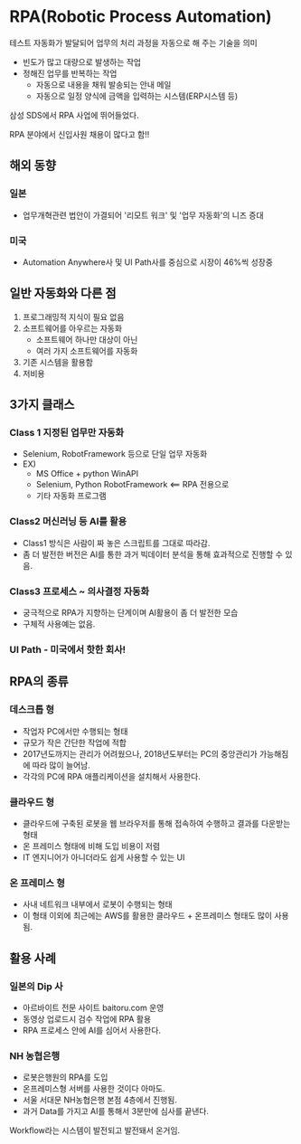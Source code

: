 # RPA(Robotic Process Automation)

테스트 자동화가 발달되어 업무의 처리 과정을 자동으로 해 주는 기술을 의미

- 빈도가 많고 대량으로 발생하는 작업
- 정해진 업무를 반복하는 작업
  - 자동으로 내용을 채워 발송되는 안내 메일
  - 자동으로 일정 양식에 금액을 입력하는 시스템(ERP시스템 등)

삼성 SDS에서 RPA 사업에 뛰어들었다.

RPA 분야에서 신입사원 채용이 많다고 함!!

## 해외 동향

### 일본 

- 업무개혁관련 법안이 가결되어 '리모트 워크' 및 '업무 자동화'의 니즈 증대

### 미국 

- Automation Anywhere사 및 UI Path사를 중심으로 시장이 46%씩 성장중

## 일반 자동화와 다른 점

1. 프로그래밍적 지식이 필요 없음
2. 소프트웨어를 아우르는 자동화
   - 소프트웨어 하나만 대상이 아닌
   - 여러 가지 소프트웨어를 자동화
3. 기존 시스템을 활용함
4. 저비용

## 3가지 클래스

### Class 1 지정된 업무만 자동화

- Selenium, RobotFramework 등으로 단일 업무 자동화
- EX)
  - MS Office + python WinAPI
  - Selenium, Python RobotFramework <== RPA 전용으로
  - 기타 자동화 프로그램

### Class2 머신러닝 등 AI를 활용

- Class1 방식은 사람이 짜 놓은 스크립트를 그대로 따라감.
- 좀 더 발전한 버전은 AI를 통한 과거 빅데이터 분석을 통해 효과적으로 진행할 수 있음.

### Class3 프로세스 ~ 의사결정 자동화

- 궁극적으로 RPA가 지향하는 단계이며 AI활용이 좀 더 발전한 모습
- 구체적 사용예는 없음.

### UI Path - 미국에서 핫한 회사!

## RPA의 종류

### 데스크톱 형

- 작업자 PC에서만 수행되는 형태
- 규모가 작은 간단한 작업에 적합
- 2017년도까지는 관리가 어려웠으나, 2018년도부터는 PC의 중앙관리가 가능해짐에 따라 많이 늘어남.
- 각각의 PC에 RPA 애플리케이션을 설치해서 사용한다.

### 클라우드 형

- 클라우드에 구축된 로봇을 웹 브라우저를 통해 접속하여 수행하고 결과를 다운받는 형태
- 온 프레미스 형태에 비해 도입 비용이 저렴
- IT 엔지니어가 아니더라도 쉽게 사용할 수 있는 UI

### 온 프레미스 형

- 사내 네트워크 내부에서 로봇이 수행되는 형태
- 이 형태 이외에 최근에는 AWS를 활용한 클라우드 + 온프레미스 형태도 많이 사용됨.

## 활용 사례

### 일본의 Dip 사

- 아르바이트 전문 사이트 baitoru.com 운영
- 동영상 업로드시 검수 작업에 RPA 활용
- RPA 프로세스 안에 AI를 심어서 사용한다.

### NH 농협은행

- 로봇은행원의 RPA를 도입
- 온프레미스형 서버를 사용한 것이다 아마도.
- 서울 서대문 NH농협은행 본점 4층에서 진행됨.
- 과거 Data를 가지고 AI를 통해서 3분만에 심사를 끝낸다.

Workflow라는 시스템이 발전되고 발전돼서 온거임.